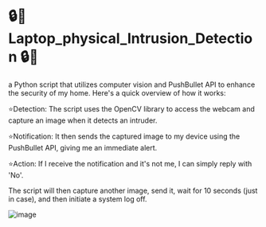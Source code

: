 # 🔒📸Laptop_physical_Intrusion_Detection 🔒📸


a Python script that utilizes computer vision and PushBullet API to enhance the security of my home. Here's a quick overview of how it works:

⭐Detection: The script uses the OpenCV library to access the webcam and capture an image when it detects an intruder.



⭐Notification: It then sends the captured image to my device using the PushBullet API, giving me an immediate alert.



⭐Action: If I receive the notification and it's not me, I can simply reply with 'No'. 



The script will then capture another image, send it, wait for 10 seconds (just in case), and then initiate a system log off.


![image](https://github.com/vikashchand/Laptop-Acess-authenticate/assets/72156896/a60704e0-4f04-462c-8c12-bad149d79fe1)

